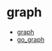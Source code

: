 # graph
* [graph](https://github.com/yourbasic/graph)
* [go_graph](https://github.com/alonsovidales/go_graph)
